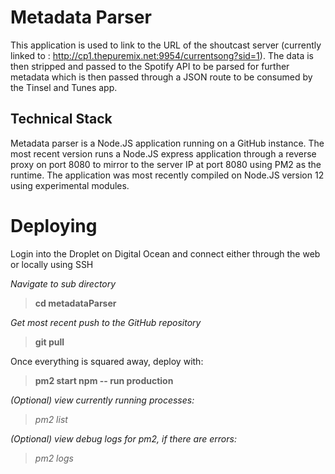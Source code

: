 # Metadata Parser

This application is used to link to the URL of the shoutcast server (currently linked to : http://cp1.thepuremix.net:9954/currentsong?sid=1).  The data is then stripped and passed to the Spotify API to be parsed for further metadata which is then passed through a JSON route to be consumed by the Tinsel and Tunes app.

## Technical Stack
Metadata parser is a Node.JS application running on a GitHub instance.  The most recent version runs a Node.JS express application through a reverse proxy on port 8080 to mirror to the server IP at port 8080 using PM2 as the runtime.  The application was most recently compiled on Node.JS version 12 using experimental modules.



# Deploying

Login into the Droplet on Digital Ocean and connect either through the web or locally using SSH

*Navigate to sub directory*
> **cd metadataParser**

*Get most recent push to the GitHub repository*
> **git pull**

Once everything is squared away, deploy with:
>**pm2 start npm -- run production**

*(Optional) view currently running processes:*
> *pm2 list*
> 
*(Optional) view debug logs for pm2, if there are errors:*
>*pm2 logs*
